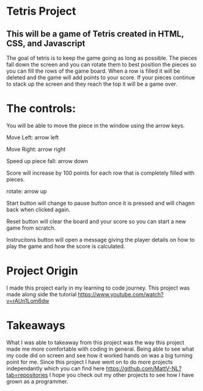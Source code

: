 # Tetris Project

## This will be a game of Tetris created in HTML, CSS, and Javascript

The goal of tetris is to keep the game going as long as possible.
The pieces fall down the screen and you can rotate them to best position the pieces so you can fill the rows of the game board.
When a row is filled it will be deleted and the game will add points to your score.
If your pieces continue to stack up the screen and they reach the top it will be a game over.


# The controls:

You will be able to move the piece in the window using the arrow keys.

Move Left: arrow left

Move Right: arrow right

Speed up piece fall: arrow down

Score will increase by 100 points for each row that is completely filled with pieces.

rotate: arrow up

Start button will change to pause button once it is pressed and will chagen back when clicked again.

Reset button will clear the board and your score so you can start a new game from scratch.

Instrucitons button will open a message giving the player details on how to play the game and how the score is calculated.

# Project Origin
I made this project early in my learning to code journey.
This project was made along side the tutorial https://www.youtube.com/watch?v=rAUn1Lom6dw

# Takeaways
What I was able to takeaway from this project was the way this project made me more comfortable with coding in general.
Being able to see what my code did on screen and see how it worked hands on was a big turning point for me. Since this project I have went on to do more projects independantly which you can find here https://github.com/MattV-NL?tab=repositories I hope you check out my other projects to see how I have grown as a programmer.
